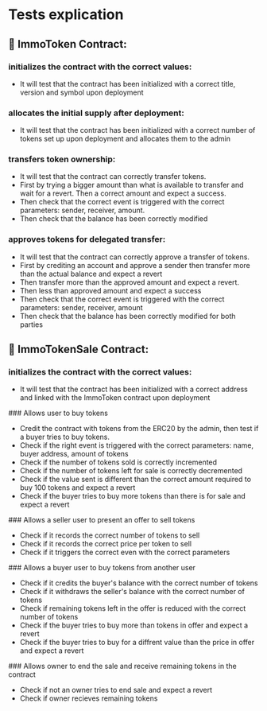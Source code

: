 # Tests explication

## :page_with_curl: ImmoToken Contract:

### initializes the contract with the correct values:

- It will test that the contract has been initialized with a correct title, version and symbol upon deployment

### allocates the initial supply after deployment:

- It will test that the contract has been initialized with a correct number of tokens set up upon deployment and allocates them to the admin

### transfers token ownership:

- It will test that the contract can correctly transfer tokens.
- First by trying a bigger amount than what is available to transfer and wait for a revert. Then a correct amount and expect a success.
- Then check that the correct event is triggered with the correct parameters: sender, receiver, amount.
- Then check that the balance has been correctly modified

### approves tokens for delegated transfer:

- It will test that the contract can correctly approve a transfer of tokens.
- First by crediting an account and approve a sender then transfer more than the actual balance and expect a revert
- Then transfer more than the approved amount and expect a revert.
- Then less than approved amount and expect a success
- Then check that the correct event is triggered with the correct parameters: sender, receiver, amount
- Then check that the balance has been correctly modified for both parties

## :page_with_curl: ImmoTokenSale Contract:

### initializes the contract with the correct values:

- It will test that the contract has been initialized with a correct address and linked with the ImmoToken contract upon deployment

### Allows user to buy tokens

- Credit the contract with tokens from the ERC20 by the admin, then test if a buyer tries to buy tokens.
- Check if the right event is triggered with the correct parameters: name, buyer address, amount of tokens
- Check if the number of tokens sold is correctly incremented
- Check if the number of tokens left for sale is correctly decremented
- Check if the value sent is different than the correct amount required to buy 100 tokens and expect a revert
- Check if the buyer tries to buy more tokens than there is for sale and expect a revert

### Allows a seller user to present an offer to sell tokens

- Check if it records the correct number of tokens to sell
- Check if it records the correct price per token to sell
- Check if it triggers the correct even with the correct parameters

### Allows a buyer user to buy tokens from another user

- Check if it credits the buyer's balance with the correct number of tokens
- Check if it withdraws the seller's balance with the correct number of tokens
- Check if remaining tokens left in the offer is reduced with the correct number of tokens
- Check if the buyer tries to buy more than tokens in offer and expect a revert
- Check if the buyer tries to buy for a diffrent value than the price in offer and expect a revert

### Allows owner to end the sale and receive remaining tokens in the contract

- Check if not an owner tries to end sale and expect a revert
- Check if owner recieves remaining tokens
